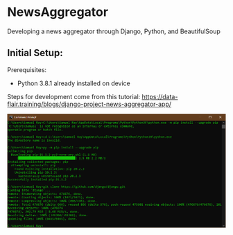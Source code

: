 # NewsAggregator
Developing a news aggregator through Django, Python, and BeautifulSoup

## Initial Setup:

Prerequisites:
- Python 3.8.1 already installed on device

Steps for development come from this tutorial: 
https://data-flair.training/blogs/django-project-news-aggregator-app/

![Setting up Django](cmdprompt1.png)

